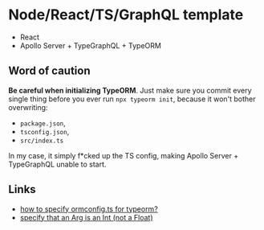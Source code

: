 # Node/React/TS/GraphQL template

* React
* Apollo Server + TypeGraphQL + TypeORM

## Word of caution

**Be careful when initializing TypeORM**. Just make sure you commit every single thing before you ever run `npx typeorm init`, because it won't bother overwriting:

* `package.json`,
* `tsconfig.json`,
* `src/index.ts`

In my case, it simply f*cked up the TS config, making Apollo Server + TypeGraphQL unable to start.

## Links

* [how to specify ormconfig.ts for typeorm?](https://stackoverflow.com/q/52187328/)
* [specify that an Arg is an Int (not a Float)](https://dev.to/anztrax/comment/1gn7k)